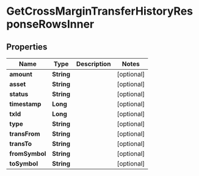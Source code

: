 

# GetCrossMarginTransferHistoryResponseRowsInner


## Properties

| Name | Type | Description | Notes |
|------------ | ------------- | ------------- | -------------|
|**amount** | **String** |  |  [optional] |
|**asset** | **String** |  |  [optional] |
|**status** | **String** |  |  [optional] |
|**timestamp** | **Long** |  |  [optional] |
|**txId** | **Long** |  |  [optional] |
|**type** | **String** |  |  [optional] |
|**transFrom** | **String** |  |  [optional] |
|**transTo** | **String** |  |  [optional] |
|**fromSymbol** | **String** |  |  [optional] |
|**toSymbol** | **String** |  |  [optional] |



